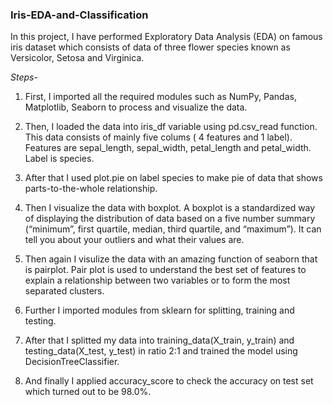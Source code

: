 ### Iris-EDA-and-Classification
In this project, I have performed Exploratory Data Analysis (EDA) on famous iris dataset which consists of data of three flower species known as Versicolor, Setosa and Virginica.

*Steps-*
1. First, I imported all the required modules such as NumPy, Pandas, Matplotlib, Seaborn to process and visualize the data.

2. Then, I loaded the data into iris_df variable using pd.csv_read function. This data consists of mainly five colums ( 4 features and 1 label). Features are sepal_length, sepal_width, petal_length and petal_width. Label is species.

3. After that I used plot.pie on label species to make pie of data that shows parts-to-the-whole relationship.
4. Then I visualize the data with boxplot. A boxplot is a standardized way of displaying the distribution of data based on a five number summary (“minimum”, first quartile, median, third quartile, and “maximum”). It can tell you about your outliers and what their values are.
5. Then again I visulize the data with an amazing function of seaborn that is pairplot. Pair plot is used to understand the best set of features to explain a relationship between two variables or to form the most separated clusters.
6. Further I imported modules from sklearn for splitting, training and testing.
7. After that I splitted my data into training_data(X_train, y_train) and testing_data(X_test, y_test) in ratio 2:1 and trained the model using DecisionTreeClassifier.
8. And finally I applied accuracy_score to check the accuracy on test set which turned out to be 98.0%.
